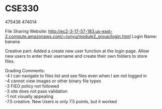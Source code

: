 # CSE330
475438
474014

File Sharing Website: http://ec2-3-17-57-183.us-east-2.compute.amazonaws.com/~runyu/module2_group/login.html
Login Name: banana

Creative part: Added a create new user function at the login page. Allow new users to enter their username and create their own folders to store files.  
  
Grading Comments:  
-4 I can navigate to files list and see files even when I am not logged in  
-4 cannot view images or other binary file types  
-3 FIEO policy not followed  
-3 site does not pass validation  
-1 not visually appealing  
-7.5 creative. New Users is only 7.5 points, but it worked  
